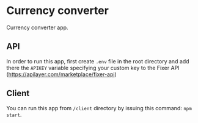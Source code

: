 # Currency converter

Currency converter app.

## API

In order to run this app, first create `.env` file in the root directory and add there the `APIKEY` variable specifying your custom key to the Fixer API (https://apilayer.com/marketplace/fixer-api)

## Client

You can run this app from `/client` directory by issuing this command: `npm start`.